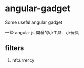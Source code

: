 angular-gadget
===============

Some useful angular gadget

一些 angular js 開發的小工具、小玩具

filters
-------
1. nfcurrency

